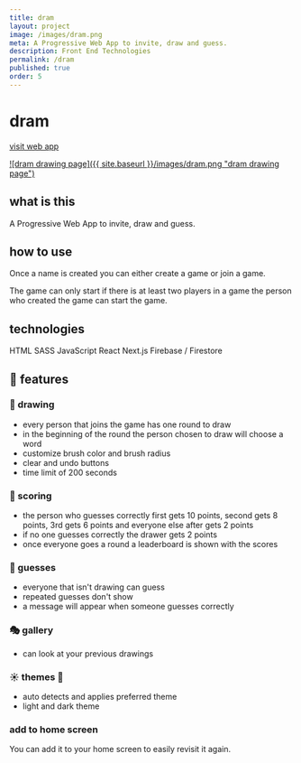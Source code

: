 ```yaml
---
title: dram
layout: project
image: /images/dram.png
meta: A Progressive Web App to invite, draw and guess.
description: Front End Technologies
permalink: /dram
published: true
order: 5
---
```


# dram

<p class="project__intro">
 <a href="https://dram.vercel.app/">visit web app</a>
</p>

<a href="https://dram.vercel.app/">
    ![dram drawing page]({{ site.baseurl }}/images/dram.png "dram drawing page")
</a>

## what is this

A Progressive Web App to invite, draw and guess.

## how to use

Once a name is created you can either create a game or join a game.

The game can only start if there is at least two players in a game the person who created the game can start the game.

## technologies

<div class="project__skills">
    <span class="project__skill">
        HTML
    </span>
    <span class="project__skill">
        SASS
    </span>
    <span class="project__skill">
        JavaScript
    </span>
    <span class="project__skill">
        React 
    </span>
    <span class="project__skill">
        Next.js
    </span>
    <span class="project__skill">
        Firebase / Firestore
    </span>
</div>

## 📖 features

### 🎨 drawing

-   every person that joins the game has one round to draw
-   in the beginning of the round the person chosen to draw will choose a word
-   customize brush color and brush radius
-   clear and undo buttons
-   time limit of 200 seconds

### 🥇 scoring

-   the person who guesses correctly first gets 10 points, second gets 8 points, 3rd gets 6 points and everyone else after gets 2 points
-   if no one guesses correctly the drawer gets 2 points
-   once everyone goes a round a leaderboard is shown with the scores

### 🤔 guesses

-   everyone that isn't drawing can guess
-   repeated guesses don't show
-   a message will appear when someone guesses correctly

### 🎭 gallery

-   can look at your previous drawings

### ☀️ themes 🌙

-   auto detects and applies preferred theme
-   light and dark theme

### add to home screen

You can add it to your home screen to easily revisit it again.
